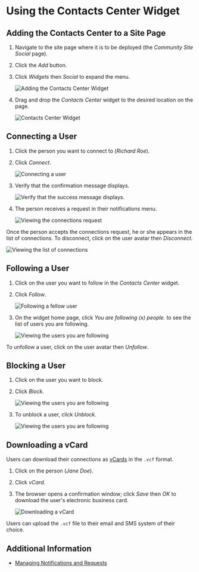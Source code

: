 # Using the Contacts Center Widget

## Adding the Contacts Center to a Site Page

1. Navigate to the site page where it is to be deployed (the _Community Site Social_ page).
1. Click the _Add_ button.
1. Click _Widgets_ then _Social_ to expand the menu.

    ![Adding the Contacts Center Widget](./using-the-contacts-center-widget/images/01.png)

1. Drag and drop the _Contacts Center_ widget to the desired location on the page.

    ![Contacts Center Widget](./using-the-contacts-center-widget/images/02.png)

## Connecting a User

1. Click the person you want to connect to (_Richard Roe_).
1. Click _Connect_.

    ![Connecting a user](./using-the-contacts-center-widget/images/03.png)

1. Verify that the confirmation message displays.

    ![Verify that the success message displays.](./using-the-contacts-center-widget/images/04.png)

1. The person receives a request in their notifications menu.

    ![Viewing the connections request](./using-the-contacts-center-widget/images/05.png)

Once the person accepts the connections request, he or she appears in the list of connections. To disconnect, click on the user avatar then _Disconnect_.

![Viewing the list of connections](./using-the-contacts-center-widget/images/06.png)

## Following a User

1. Click on the user you want to follow in the _Contacts Center_ widget.
1. Click _Follow_.

    ![Following a fellow user](./using-the-contacts-center-widget/images/07.png)

1. On the widget home page, click _You are following (x) people._ to see the list of users you are following.

    ![Viewing the users you are following](./using-the-contacts-center-widget/images/08.png)

To unfollow a user, click on the user avatar then _Unfollow_.

## Blocking a User

1. Click on the user you want to block.
1. Click _Block_.

    ![Viewing the users you are following](./using-the-contacts-center-widget/images/09.png)

1. To unblock a user, click _Unblock_.

    ![Viewing the users you are following](./using-the-contacts-center-widget/images/10.png)

## Downloading a vCard

Users can download their connections as [vCards](https://en.wikipedia.org/wiki/VCard) in the `.vcf` format.

1. Click on the person (_Jane Doe_).
1. Click _vCard_.
1. The browser opens a confirmation window; click _Save_ then _OK_ to download the user's electronic business card.

    ![Downloading a vCard](./using-the-contacts-center-widget/images/11.png)

Users can upload the `.vcf` file to their email and SMS system of their choice.

## Additional Information

* [Managing Notifications and Requests](../../notifications-and-requests/user-guide/managing-notifications-and-requests.md)
